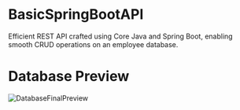 # BasicSpringBootAPI

Efficient REST API crafted using Core Java and Spring Boot, enabling smooth CRUD operations on an employee database. 

# Database Preview
![DatabaseFinalPreview](https://github.com/manumiguezz/CompanySpringBootRESTAPI/assets/111899370/0caf9d83-1459-478e-b64d-5bac3cd3af9d)
